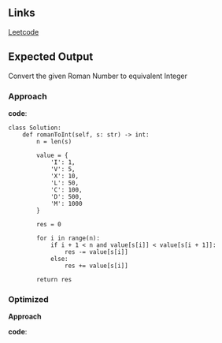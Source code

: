 ## Links
[Leetcode](https://leetcode.com/problems/roman-to-integer/)

## Expected Output
Convert the given Roman Number to equivalent Integer

### Approach

**code**:
```
class Solution:
    def romanToInt(self, s: str) -> int:
        n = len(s)
        
        value = {
            'I': 1,
            'V': 5,
            'X': 10,
            'L': 50,
            'C': 100,
            'D': 500,
            'M': 1000
        }

        res = 0

        for i in range(n):
            if i + 1 < n and value[s[i]] < value[s[i + 1]]:
                res -= value[s[i]]
            else:
                res += value[s[i]]
        
        return res
```

### Optimized
**Approach**


**code**:
```

```